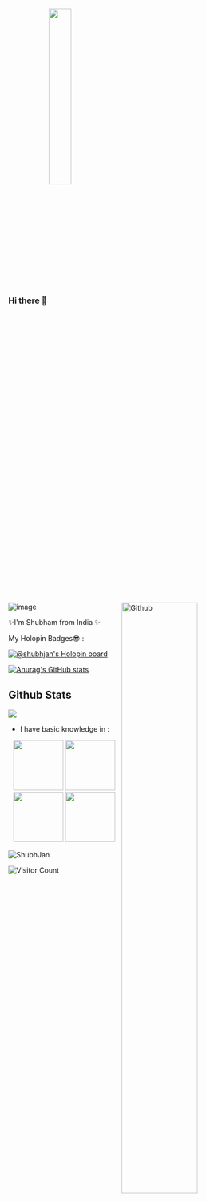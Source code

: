 <!-- Your greeting -->
### Hi there 👋 <img src="https://rishavanand.github.io/static/images/greetings.gif" align="center" style="width: 30%" />
<!-- github svg -->
<img width="55%" align="right" alt="Github" src="https://raw.githubusercontent.com/onimur/.github/master/.resources/git-header.svg" />

<!-- random emoji gif -->
![image](https://camo.githubusercontent.com/d3359cb00ab0b5ed8f2e1fe3fceb4fbaf3b614340f8c0db99c17b9f50b351770/68747470733a2f2f656d6f6a69732e736c61636b6d6f6a69732e636f6d2f656d6f6a69732f696d616765732f313533313834393433302f343234362f626c6f622d73756e676c61737365732e6769663f31353331383439343330)


<!--About You  -->
✨I'm Shubham from India ✨

My Holopin Badges😎 : 

[![@shubhjan's Holopin board](https://holopin.me/shubhjan)](https://holopin.io/@shubhjan)

<!-- Stats cards -->
[![Anurag's GitHub stats](https://github-readme-stats.vercel.app/api?username=ShubhJan&theme=midnight-purple&show_icons=true&title_color=fe428e)](https://github.com/anuraghazra/github-readme-stats)
<!-- ![Anurag's GitHub stats](https://github-readme-stats.vercel.app/api?username=anuraghazra&theme=dark&show_icons=true)
 -->
 <h2> Github Stats </h2> 
<a href="https://github.com/muskanrani/github-readme-stats"><img align="center" src="https://github-readme-stats.vercel.app/api/top-langs/?username=ShubhJan&layout=compact&theme=tokyonight" /></a>
 
<!--  languages -->
- I have basic knowledge in :
 <p align="center">
  <img src="https://media3.giphy.com/media/ln7z2eWriiQAllfVcn/200w.webp" width="100">
 <img src="https://i.giphy.com/media/LMt9638dO8dftAjtco/200.webp" width="100">
 <img src="https://media1.giphy.com/media/XAxylRMCdpbEWUAvr8/giphy.gif" width="100">
<img src="https://media2.giphy.com/media/fsEaZldNC8A1PJ3mwp/200w.webp" width='100'>

 
 
 
 
 <p align="left"> <img src="https://komarev.com/ghpvc/?username=ShubhJan&label=Profile%20views&color=0e75b6&style=flat" alt="ShubhJan" />
</p>

<!-- ![Visitor Badge](https://visitor-badge.laobi.icu/badge?page_id=ShubhJan.ShubhJan) -->

<!-- Adds running sentence -->
<!-- <img height="120" alt="Thanks for visiting me" width="100%" src="https://raw.githubusercontent.com/BrunnerLivio/brunnerlivio/master/images/marquee.svg" /> -->

![Visitor Count](https://profile-counter.glitch.me/{ShubhJan}/count.svg)

